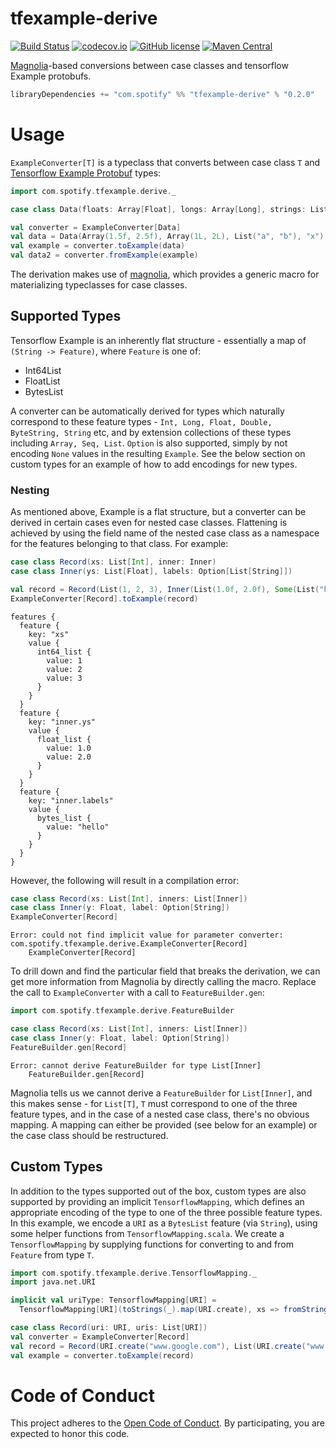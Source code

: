 tfexample-derive
==================

[![Build Status](https://travis-ci.com/spotify/tfexample-derive.svg?token=RuxhZ5UxBe3qBBNtxKVz&branch=master)](https://github.com/spotify/tfexample-derive)
[![codecov.io](https://codecov.io/github/spotify/tfexample-derive/coverage.svg?branch=master)](https://codecov.io/github/spotify/tfexample-derive?branch=master)
[![GitHub license](https://img.shields.io/github/license/spotify/tfexample-derive.svg)](./LICENSE)
[![Maven Central](https://img.shields.io/maven-central/v/com.spotify/tfexample-derive_2.11.svg)](https://maven-badges.herokuapp.com/maven-central/com.spotify/tfexample-derive_2.11)

[Magnolia](https://github.com/propensive/magnolia)-based conversions between case classes and tensorflow Example protobufs.


```scala
libraryDependencies += "com.spotify" %% "tfexample-derive" % "0.2.0"
```

# Usage

`ExampleConverter[T]` is a typeclass that converts between case class `T` and [Tensorflow Example Protobuf](https://github.com/tensorflow/tensorflow/blob/master/tensorflow/core/example/example.proto) types:

```scala
import com.spotify.tfexample.derive._

case class Data(floats: Array[Float], longs: Array[Long], strings: List[String], label: String)

val converter = ExampleConverter[Data]
val data = Data(Array(1.5f, 2.5f), Array(1L, 2L), List("a", "b"), "x")
val example = converter.toExample(data)
val data2 = converter.fromExample(example)
```

The derivation makes use of [magnolia](https://github.com/propensive/magnolia), which provides a generic macro for materializing typeclasses
for case classes.

## Supported Types

Tensorflow Example is an inherently flat structure - essentially a map of `(String -> Feature)`, where `Feature` is one of:

- Int64List
- FloatList
- BytesList

A converter can be automatically derived for types which naturally correspond to these feature types - `Int, Long, Float, Double, ByteString, String` etc, and by extension
collections of these types including `Array, Seq, List`. `Option` is also supported, simply by not encoding `None` values in the resulting `Example`. See the below section on custom types for an example of how to add encodings for new types.

### Nesting

As mentioned above, Example is a flat structure, but a converter can be derived in certain cases even for nested case classes. Flattening is achieved by using the field name of the nested case
class as a namespace for the features belonging to that class. For example:

```scala
case class Record(xs: List[Int], inner: Inner)
case class Inner(ys: List[Float], labels: Option[List[String]])

val record = Record(List(1, 2, 3), Inner(List(1.0f, 2.0f), Some(List("hello"))))
ExampleConverter[Record].toExample(record)
```

```
features {
  feature {
    key: "xs"
    value {
      int64_list {
        value: 1
        value: 2
        value: 3
      }
    }
  }
  feature {
    key: "inner.ys"
    value {
      float_list {
        value: 1.0
        value: 2.0
      }
    }
  }
  feature {
    key: "inner.labels"
    value {
      bytes_list {
        value: "hello"
      }
    }
  }
}
```

However, the following will result in a compilation error:

```scala
case class Record(xs: List[Int], inners: List[Inner])
case class Inner(y: Float, label: Option[String])
ExampleConverter[Record]
```

```
Error: could not find implicit value for parameter converter: com.spotify.tfexample.derive.ExampleConverter[Record]
    ExampleConverter[Record]
```

To drill down and find the particular field that breaks the derivation, we can get more information from Magnolia by directly calling
the macro. Replace the call to `ExampleConverter` with a call to `FeatureBuilder.gen`:

```scala
import com.spotify.tfexample.derive.FeatureBuilder

case class Record(xs: List[Int], inners: List[Inner])
case class Inner(y: Float, label: Option[String])
FeatureBuilder.gen[Record]
```

```
Error: cannot derive FeatureBuilder for type List[Inner]
    FeatureBuilder.gen[Record]
```

Magnolia tells us we cannot derive a `FeatureBuilder` for `List[Inner]`, and this makes sense - for `List[T]`, `T` must correspond to one
of the three feature types, and in the case of a nested case class, there's no obvious mapping. A mapping can either be provided (see below for an example)
or the case class should be restructured. 

## Custom Types

In addition to the types supported out of the box, custom types are also supported by providing an implicit `TensorflowMapping`, which defines an
appropriate encoding of the type to one of the three possible feature types. In this example, we encode a `URI` as a `BytesList` feature (via `String`),
using some helper functions from `TensorflowMapping.scala`. We create a `TensorflowMapping` by supplying functions for converting to and from `Feature` from
type `T`.

```scala
import com.spotify.tfexample.derive.TensorflowMapping._
import java.net.URI

implicit val uriType: TensorflowMapping[URI] =
  TensorflowMapping[URI](toStrings(_).map(URI.create), xs => fromStrings(xs.map(_.toString)))

case class Record(uri: URI, uris: List[URI])
val converter = ExampleConverter[Record]
val record = Record(URI.create("www.google.com"), List(URI.create("www.foobar.com")))
val example = converter.toExample(record)
```

# Code of Conduct

This project adheres to the [Open Code of Conduct][code-of-conduct]. By participating, you are expected to honor this code.

[code-of-conduct]: https://github.com/spotify/code-of-conduct/blob/master/code-of-conduct.md
